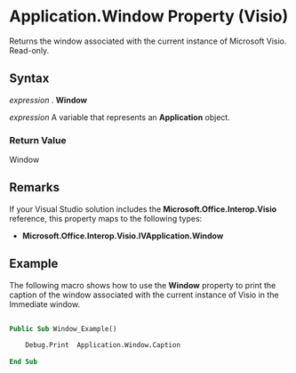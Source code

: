 
# Application.Window Property (Visio)

Returns the window associated with the current instance of Microsoft Visio. Read-only.


## Syntax

 _expression_ . **Window**

 _expression_ A variable that represents an **Application** object.


### Return Value

Window


## Remarks

If your Visual Studio solution includes the  **Microsoft.Office.Interop.Visio** reference, this property maps to the following types:


-  **Microsoft.Office.Interop.Visio.IVApplication.Window**
    

## Example

The following macro shows how to use the  **Window** property to print the caption of the window associated with the current instance of Visio in the Immediate window.


```vb
 
Public Sub Window_Example()  
  
    Debug.Print  Application.Window.Caption 
 
End Sub
```

